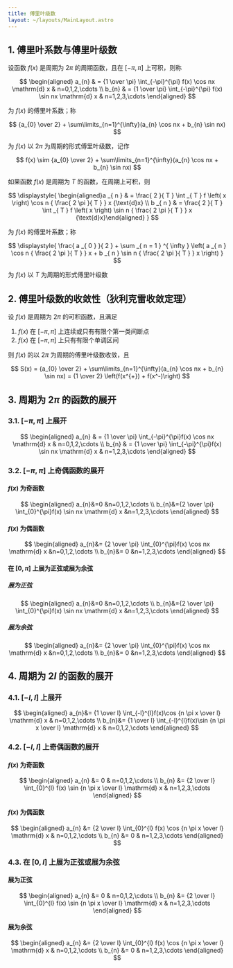 ```yaml
---
title: 傅里叶级数
layout: ~/layouts/MainLayout.astro
---
```


## 1. 傅里叶系数与傅里叶级数

设函数 $f(x)$ 是周期为 $2\pi$ 的周期函数，且在 $[-\pi,\pi]$ 上可积，则称

$$
\begin{aligned}
a_{n} & = {1 \over \pi} \int_{-\pi}^{\pi} f(x) \cos nx \mathrm{d} x & n=0,1,2,\cdots \\
b_{n} & = {1 \over \pi} \int_{-\pi}^{\pi} f(x) \sin nx \mathrm{d} x & n=1,2,3,\cdots
\end{aligned}
$$

为 $f(x)$ 的傅里叶系数；称

$$
{a_{0} \over 2} + \sum\limits_{n=1}^{\infty}(a_{n} \cos nx + b_{n} \sin nx)
$$

为 $f(x)$ 以  $2\pi$ 为周期的形式傅里叶级数，记作

$$
f(x) \sim {a_{0} \over 2} + \sum\limits_{n=1}^{\infty}(a_{n} \cos nx + b_{n} \sin nx)
$$

如果函数 $f(x)$ 是周期为 $T$ 的函数，在周期上可积，则

$$
\displaystyle{ \begin{aligned}a _{ n } & = \frac{ 2 }{ T } \int _{ T } f \left( x \right) \cos n { \frac{ 2 \pi }{ T } } x {\text{d}x} \\ b _{ n } & = \frac{ 2 }{ T } \int _{ T } f \left( x \right) \sin n { \frac{ 2 \pi }{ T } } x {\text{d}x}\end{aligned} }
$$

为 $f(x)$ 的傅里叶系数；称

$$
\displaystyle{ \frac{ a _{ 0 } }{ 2 } + \sum _{ n = 1 } ^{ \infty } \left( a _{ n } \cos n { \frac{ 2 \pi }{ T } } x + b _{ n } \sin n { \frac{ 2 \pi }{ T } } x \right) }
$$

为 $f(x)$ 以 $T$ 为周期的形式傅里叶级数

## 2. 傅里叶级数的收敛性（狄利克雷收敛定理）

设 $f(x)$ 是周期为 $2\pi$ 的可积函数，且满足

1. $f(x)$ 在 $[-\pi,\pi]$ 上连续或只有有限个第一类间断点
2. $f(x)$ 在 $[-\pi, \pi]$ 上只有有限个单调区间

则 $f(x)$ 的以 $2\pi$ 为周期的傅里叶级数收敛，且

$$
S(x) = {a_{0} \over 2} + \sum\limits_{n=1}^{\infty}(a_{n} \cos nx + b_{n} \sin nx) = {1 \over 2} \left(f(x^{+}) + f(x^-)\right)
$$

## 3. 周期为 $2\pi$ 的函数的展开

### 3.1. $[-\pi, \pi]$ 上展开

$$
\begin{aligned}
a_{n} & = {1 \over \pi} \int_{-\pi}^{\pi}f(x) \cos nx \mathrm{d} x & n=0,1,2,\cdots \\
b_{n} & = {1 \over \pi} \int_{-\pi}^{\pi}f(x) \sin nx \mathrm{d} x & n=1,2,3,\cdots
\end{aligned}
$$

### 3.2. $[-\pi, \pi]$ 上奇偶函数的展开

#### $f(x)$ 为奇函数

$$
\begin{aligned}
a_{n}&=0 &n=0,1,2,\cdots \\
b_{n}&={2 \over \pi} \int_{0}^{\pi}f(x) \sin nx \mathrm{d} x &n=1,2,3,\cdots
\end{aligned}
$$

#### $f(x)$ 为偶函数

$$
\begin{aligned}
a_{n}&= {2 \over \pi} \int_{0}^{\pi}f(x) \cos nx \mathrm{d} x &n=0,1,2,\cdots \\
b_{n}&= 0 &n=1,2,3,\cdots
\end{aligned}
$$

#### 在 $[0,\pi]$ 上展为正弦或展为余弦

##### 展为正弦

$$
\begin{aligned}
a_{n}&=0 &n=0,1,2,\cdots \\
b_{n}&={2 \over \pi} \int_{0}^{\pi}f(x) \sin nx \mathrm{d} x &n=1,2,3,\cdots
\end{aligned}
$$


##### 展为余弦

$$
\begin{aligned}
a_{n}&= {2 \over \pi} \int_{0}^{\pi}f(x) \cos nx \mathrm{d} x &n=0,1,2,\cdots \\
b_{n}&= 0 &n=1,2,3,\cdots
\end{aligned}
$$

## 4. 周期为 $2l$ 的函数的展开

### 4.1. $[-l,l]$ 上展开

$$
\begin{aligned}
a_{n}&= {1 \over l} \int_{-l}^{l}f(x)\cos {n \pi x \over l} \mathrm{d} x & n=0,1,2,\cdots \\
b_{n}&= {1 \over l} \int_{-l}^{l}f(x)\sin {n \pi x \over l} \mathrm{d} x & n=0,1,2,\cdots
\end{aligned}
$$

### 4.2. $[-l,l]$ 上奇偶函数的展开

#### $f(x)$ 为奇函数

$$
\begin{aligned}
a_{n} &= 0 & n=0,1,2,\cdots \\
b_{n} &= {2 \over l} \int_{0}^{l} f(x) \sin {n \pi x \over l} \mathrm{d} x & n=1,2,3,\cdots
\end{aligned}
$$

#### $f(x)$ 为偶函数


$$
\begin{aligned}
a_{n} &= {2 \over l} \int_{0}^{l} f(x) \cos {n \pi x \over l} \mathrm{d} x & n=0,1,2,\cdots \\
b_{n} &= 0 & n=1,2,3,\cdots
\end{aligned}
$$

### 4.3. 在 $[0,l]$ 上展为正弦或展为余弦

#### 展为正弦

$$
\begin{aligned}
a_{n} &= 0 & n=0,1,2,\cdots \\
b_{n} &= {2 \over l} \int_{0}^{l} f(x) \sin {n \pi x \over l} \mathrm{d} x & n=1,2,3,\cdots
\end{aligned}
$$

#### 展为余弦

$$
\begin{aligned}
a_{n} &= {2 \over l} \int_{0}^{l} f(x) \cos {n \pi x \over l} \mathrm{d} x & n=0,1,2,\cdots \\
b_{n} &= 0 & n=1,2,3,\cdots
\end{aligned}
$$

